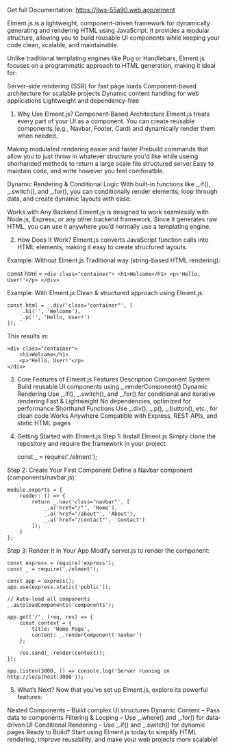 Get full Documentation: https://jlws-55a90.web.app/elment

Elment.js is a lightweight, component-driven framework for dynamically generating and rendering HTML using JavaScript. It provides a modular structure, allowing you to build reusable UI components while keeping your code clean, scalable, and maintainable.

Unlike traditional templating engines like Pug or Handlebars, Elment.js focuses on a programmatic approach to HTML generation, making it ideal for:

Server-side rendering (SSR) for fast page loads
Component-based architecture for scalable projects
Dynamic content handling for web applications
Lightweight and dependency-free

1. Why Use Elment.js?
Component-Based Architecture
Elment.js treats every part of your UI as a component. You can create reusable components (e.g., Navbar, Footer, Card) and dynamically render them when needed.

Making modulated rendering easier and faster
Prebuild commands that allow you to just throw in whatever structure you'd like while useing shorhanded methods to return a large scale file structured server.Easy to maintain code, and write however you feel comforatble.

Dynamic Rendering & Conditional Logic
With built-in functions like _.if(), _.switch(), and _.for(), you can conditionally render elements, loop through data, and create dynamic layouts with ease.

Works with Any Backend
Elment.js is designed to work seamlessly with Node.js, Express, or any other backend framework. Since it generates raw HTML, you can use it anywhere you’d normally use a templating engine.

2. How Does It Work?
Elment.js converts JavaScript function calls into HTML elements, making it easy to create structured layouts.

Example: Without Elment.js
Traditional way (string-based HTML rendering):

   const html = `
    <div class="container">
        <h1>Welcome</h1>
        <p>'Hello, User!'</p>
    </div>
    `
                            
Example: With Elment.js
Clean & structured approach using Elment.js:


    const html = _.div('class="container"', [
        _.h1('', 'Welcome'),
        _.p('', 'Hello, User!')
    ]);
                
This results in:


    <div class="container">
        <h1>Welcome</h1>
        <p>'Hello, User!'</p>
    </div>
                            
3. Core Features of Elment.js
Features
Description
Component System
Build reusable UI components using _.renderComponent()
Dynamic Rendering
Use _.if(), _.switch(), and _.for() for conditional and iterative rendering
Fast & Lightweight
No dependencies, optimized for performance
Shorthand Functions
Use _.div(), _.p(), _.button(), etc., for clean code
Works Anywhere
Compatible with Express, REST APIs, and static HTML pages
5. Getting Started with Elment.js
Step 1: Install Elment.js
Simply clone the repository and require the framework in your project:

    const _ = require('./elment');
                
Step 2: Create Your First Component
Define a Navbar component (components/navbar.js):


    module.exports = {
        render: () => {
            return _.nav('class="navbar"', [
                _.a('href="/"', 'Home'),
                _.a('href="/about"', 'About'),
                _.a('href="/contact"', 'Contact')
            ]);
        }
    };
                
Step 3: Render It in Your App
Modify server.js to render the component:


    const express = require('express');
    const _ = require('./elment');

    const app = express();
    app.use(express.static('public'));

    // Auto-load all components
    _.autoloadComponents('components');

    app.get('/', (req, res) => {
        const context = {
            title: 'Home Page',
            content: _.renderComponent('navbar')
        };

        res.send(_.render(context));
    });

    app.listen(3000, () => console.log('Server running on http://localhost:3000'));
                
5. What’s Next?
Now that you’ve set up Elment.js, explore its powerful features:

Nested Components – Build complex UI structures
Dynamic Content – Pass data to components
Filtering & Looping – Use _.where() and _.for() for data-driven UI
Conditional Rendering – Use _.if() and _.switch() for dynamic pages
Ready to Build?
Start using Elment.js today to simplify HTML rendering, improve reusability, and make your web projects more scalable!
